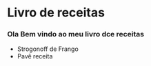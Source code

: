 # Livro de receitas

### Ola Bem vindo ao meu livro dce receitas

- Strogonoff de Frango
- Pavê receita
